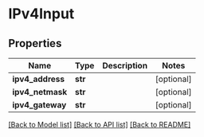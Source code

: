 # IPv4Input

## Properties
Name | Type | Description | Notes
------------ | ------------- | ------------- | -------------
**ipv4_address** | **str** |  | [optional] 
**ipv4_netmask** | **str** |  | [optional] 
**ipv4_gateway** | **str** |  | [optional] 

[[Back to Model list]](../README.md#documentation-for-models) [[Back to API list]](../README.md#documentation-for-api-endpoints) [[Back to README]](../README.md)


